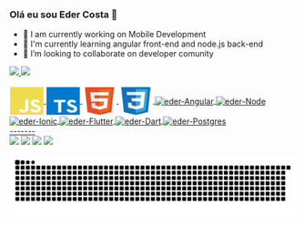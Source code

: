 ### Olá eu sou Eder Costa  👋

- 🔭 I am currently working on Mobile Development
- 🌱 I'm currently learning angular front-end and node.js back-end
- 👯 I’m looking to collaborate on developer comunity
<!-- - 💬 Ask me about ...
- 📫 How to reach me: ...
- 😄 Pronouns: ...
- ⚡ Fun fact: ... -->

 <div>
  <a href="https://github.com/EderCosta21">
  <img height="180em" src="https://github-readme-stats.vercel.app/api?username=EderCosta21&show_icons=true&theme=radical&include_all_commits=true&count_private=true"/>
  <img height="180em" src="https://github-readme-stats.vercel.app/api/top-langs/?username=EderCosta21&layout=compact&langs_count=7&theme=radical"/>
</div>


<div style="display: inline_block, padding-left:10px"><br>
<img align="center" alt="eder-Js" height="50" width="60" src="https://raw.githubusercontent.com/devicons/devicon/master/icons/javascript/javascript-plain.svg">
<img align="center" alt="eder-Ts" height="50" width="60" src="https://raw.githubusercontent.com/devicons/devicon/master/icons/typescript/typescript-plain.svg">
<img align="center" alt="eder-HTML" height="50" width="60" src="https://raw.githubusercontent.com/devicons/devicon/master/icons/html5/html5-original.svg">
<img align="center" alt="eder-CSS" height="50" width="60" src="https://raw.githubusercontent.com/devicons/devicon/master/icons/css3/css3-original.svg">
<img align="center" alt="eder-Angular" height="50" width="60"  src="https://cdn.jsdelivr.net/gh/devicons/devicon/icons/angularjs/angularjs-original.svg" />
<img align="center" alt="eder-Node" height="50" width="60" src="https://cdn.jsdelivr.net/gh/devicons/devicon/icons/nodejs/nodejs-original.svg" />
<img align="center" alt="eder-Ionic" height="50" width="60"  src="https://cdn.jsdelivr.net/gh/devicons/devicon/icons/ionic/ionic-original.svg" />
<img align="center" alt="eder-Flutter" height="50" width="60" src="https://cdn.jsdelivr.net/gh/devicons/devicon/icons/flutter/flutter-original.svg" />
<img align="center" alt="eder-Dart" height="50" width="60"  src="https://cdn.jsdelivr.net/gh/devicons/devicon/icons/dart/dart-original.svg" />
<img align="center" alt="eder-Postgres" height="50" width="60" src="https://cdn.jsdelivr.net/gh/devicons/devicon/icons/postgresql/postgresql-original.svg" />

</div>
  <div> -------</div>
<div>
  <a href="https://instagram.com/eder.costa_2110/" target="_blank"><img src="https://img.shields.io/badge/-Instagram-%23E4405F?style=for-the-badge&logo=instagram&logoColor=white" target="_blank"></a>
 <a href="https://discord.gg" target="_blank"><img src="https://img.shields.io/badge/Discord-7289DA?style=for-the-badge&logo=discord&logoColor=white" target="_blank"></a> 
  <a href = "mailto:edergonzaga12@gmail.com"><img src="https://img.shields.io/badge/-Gmail-%23333?style=for-the-badge&logo=gmail&logoColor=white" target="_blank"></a>
  <a href="https://www.linkedin.com//in/eder-costa-4a5b8b104/" target="_blank"><img src="https://img.shields.io/badge/-LinkedIn-%230077B5?style=for-the-badge&logo=linkedin&logoColor=white" target="_blank"></a> 
 
  ![Snake animation](https://github.com/EderCosta21/EderCosta21/blob/output/github-contribution-grid-snake.svg)
</div>
